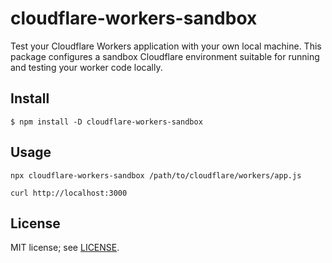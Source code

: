 # cloudflare-workers-sandbox

Test your Cloudflare Workers application with your own local machine.  This package configures a sandbox Cloudflare environment suitable for running and testing your worker code locally.

## Install
```
$ npm install -D cloudflare-workers-sandbox
```

## Usage
```
npx cloudflare-workers-sandbox /path/to/cloudflare/workers/app.js

curl http://localhost:3000
```

## License
MIT license; see [LICENSE](./LICENSE).
